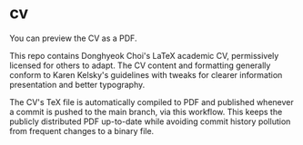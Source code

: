 # cv
You can preview the CV as a PDF.

This repo contains Donghyeok Choi's LaTeX academic CV, permissively licensed for others to adapt. The CV content and formatting generally conform to Karen Kelsky's guidelines with tweaks for clearer information presentation and better typography.

The CV's TeX file is automatically compiled to PDF and published whenever a commit is pushed to the main branch, via this workflow. This keeps the publicly distributed PDF up-to-date while avoiding commit history pollution from frequent changes to a binary file.
